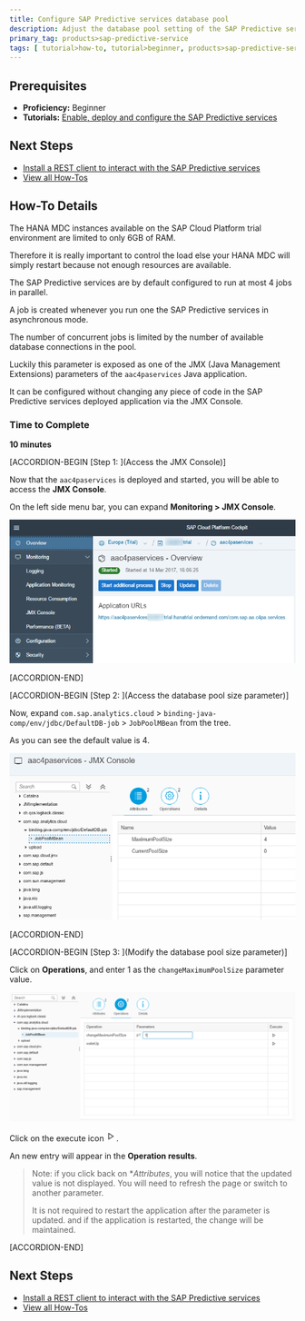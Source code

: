 ```yaml
---
title: Configure SAP Predictive services database pool
description: Adjust the database pool setting of the SAP Predictive services to control the load on your HANA instance
primary_tag: products>sap-predictive-service
tags: [ tutorial>how-to, tutorial>beginner, products>sap-predictive-service ]
---
```



## Prerequisites
  - **Proficiency:** Beginner
  - **Tutorials:** [Enable, deploy and configure the SAP Predictive services](http://www.sap.com/developer/tutorials/hcpps-ps-configure.html)

## Next Steps
 - [Install a REST client to interact with the SAP Predictive services](http://www.sap.com/developer/tutorials/hcpps-rest-client-install.html)
 - [View all How-Tos](https://www.sap.com/developer/tutorial-navigator.tutorials.html?tag=tutorial:type/how-to)

## How-To Details

The HANA MDC instances available on the SAP Cloud Platform trial environment are limited to only 6GB of RAM.

Therefore it is really important to control the load else your HANA MDC will simply restart because not enough resources are available.

The SAP Predictive services are by default configured to run at most 4 jobs in parallel.

A job is created whenever you run one the SAP Predictive services in asynchronous mode.

The number of concurrent jobs is limited by the number of available database connections in the pool.

Luckily this parameter is exposed as one of the JMX (Java Management Extensions) parameters of the `aac4paservices` Java application.

It can be configured without changing any piece of code in the SAP Predictive services deployed application via the JMX Console.

### Time to Complete
  **10 minutes**

[ACCORDION-BEGIN [Step 1: ](Access the JMX Console)]

Now that the `aac4paservices` is deployed and started, you will be able to access the **JMX Console**.

On the left side menu bar, you can expand **Monitoring > JMX Console**.

![aac4paservices JMX Console](01.png)


[ACCORDION-END]

[ACCORDION-BEGIN [Step 2: ](Access the database pool size parameter)]

Now, expand `com.sap.analytics.cloud` > `binding-java-comp/env/jdbc/DefaultDB-job` > `JobPoolMBean` from the tree.

As you can see the default value is 4.

![aac4paservices JMX Console](02.png)


[ACCORDION-END]

[ACCORDION-BEGIN [Step 3: ](Modify the database pool size parameter)]

Click on **Operations**, and enter 1 as the `changeMaximumPoolSize` parameter value.

![aac4paservices JMX Console](03.png)

Click on the execute icon ![aac4paservices JMX Console](00-execute.png).

An new entry will appear in the **Operation results**.

> Note: if you click back on **Attributes*, you will notice that the updated value is not displayed. You will need to refresh the page or switch to another parameter.
>
> It is not required to restart the application after the parameter is updated. and if the application is restarted, the change will be maintained.


[ACCORDION-END]

## Next Steps
- [Install a REST client to interact with the SAP Predictive services](http://www.sap.com/developer/tutorials/hcpps-rest-client-install.html)
- [View all How-Tos](https://www.sap.com/developer/tutorial-navigator.tutorials.html?tag=tutorial:type/how-to)
